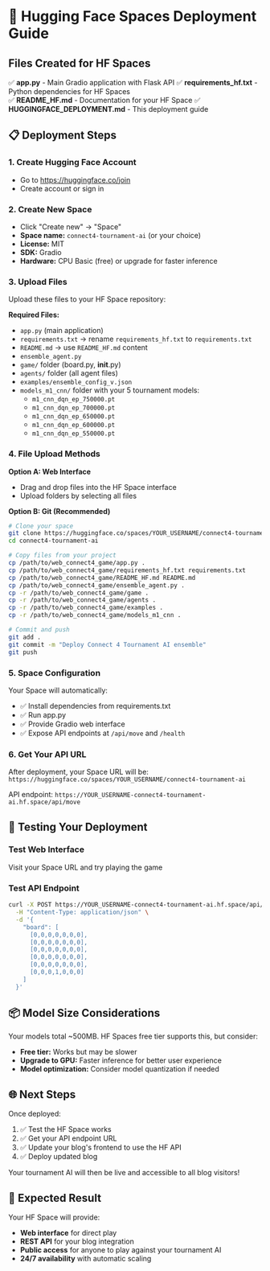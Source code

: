 # 🚀 Hugging Face Spaces Deployment Guide

## Files Created for HF Spaces

✅ **app.py** - Main Gradio application with Flask API
✅ **requirements_hf.txt** - Python dependencies for HF Spaces  
✅ **README_HF.md** - Documentation for your HF Space
✅ **HUGGINGFACE_DEPLOYMENT.md** - This deployment guide

## 📋 Deployment Steps

### 1. Create Hugging Face Account
- Go to https://huggingface.co/join
- Create account or sign in

### 2. Create New Space
- Click "Create new" → "Space"
- **Space name:** `connect4-tournament-ai` (or your choice)
- **License:** MIT
- **SDK:** Gradio
- **Hardware:** CPU Basic (free) or upgrade for faster inference

### 3. Upload Files
Upload these files to your HF Space repository:

**Required Files:**
- `app.py` (main application)
- `requirements.txt` → rename `requirements_hf.txt` to `requirements.txt`
- `README.md` → use `README_HF.md` content
- `ensemble_agent.py`
- `game/` folder (board.py, __init__.py)
- `agents/` folder (all agent files)
- `examples/ensemble_config_v.json`
- `models_m1_cnn/` folder with your 5 tournament models:
  - `m1_cnn_dqn_ep_750000.pt`
  - `m1_cnn_dqn_ep_700000.pt` 
  - `m1_cnn_dqn_ep_650000.pt`
  - `m1_cnn_dqn_ep_600000.pt`
  - `m1_cnn_dqn_ep_550000.pt`

### 4. File Upload Methods

**Option A: Web Interface**
- Drag and drop files into the HF Space interface
- Upload folders by selecting all files

**Option B: Git (Recommended)**
```bash
# Clone your space
git clone https://huggingface.co/spaces/YOUR_USERNAME/connect4-tournament-ai
cd connect4-tournament-ai

# Copy files from your project
cp /path/to/web_connect4_game/app.py .
cp /path/to/web_connect4_game/requirements_hf.txt requirements.txt
cp /path/to/web_connect4_game/README_HF.md README.md
cp /path/to/web_connect4_game/ensemble_agent.py .
cp -r /path/to/web_connect4_game/game .
cp -r /path/to/web_connect4_game/agents .
cp -r /path/to/web_connect4_game/examples .
cp -r /path/to/web_connect4_game/models_m1_cnn .

# Commit and push
git add .
git commit -m "Deploy Connect 4 Tournament AI ensemble"
git push
```

### 5. Space Configuration
Your Space will automatically:
- ✅ Install dependencies from requirements.txt
- ✅ Run app.py 
- ✅ Provide Gradio web interface
- ✅ Expose API endpoints at `/api/move` and `/health`

### 6. Get Your API URL
After deployment, your Space URL will be:
`https://huggingface.co/spaces/YOUR_USERNAME/connect4-tournament-ai`

API endpoint:
`https://YOUR_USERNAME-connect4-tournament-ai.hf.space/api/move`

## 🔧 Testing Your Deployment

### Test Web Interface
Visit your Space URL and try playing the game

### Test API Endpoint
```bash
curl -X POST https://YOUR_USERNAME-connect4-tournament-ai.hf.space/api/move \
  -H "Content-Type: application/json" \
  -d '{
    "board": [
      [0,0,0,0,0,0,0],
      [0,0,0,0,0,0,0], 
      [0,0,0,0,0,0,0],
      [0,0,0,0,0,0,0],
      [0,0,0,0,0,0,0],
      [0,0,0,1,0,0,0]
    ]
  }'
```

## 📦 Model Size Considerations

Your models total ~500MB. HF Spaces free tier supports this, but consider:
- **Free tier:** Works but may be slower
- **Upgrade to GPU:** Faster inference for better user experience
- **Model optimization:** Consider model quantization if needed

## 🌐 Next Steps

Once deployed:
1. ✅ Test the HF Space works
2. ✅ Get your API endpoint URL  
3. ✅ Update your blog's frontend to use the HF API
4. ✅ Deploy updated blog

Your tournament AI will then be live and accessible to all blog visitors!

## 🎯 Expected Result

Your HF Space will provide:
- **Web interface** for direct play
- **REST API** for your blog integration
- **Public access** for anyone to play against your tournament AI
- **24/7 availability** with automatic scaling